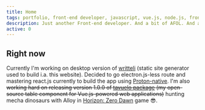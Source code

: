 ```yaml
---
title: Home
tags: portfolio, front-end developer, javascript, vue.js, node.js, front-end, web developer, web development, designer, web designer, full-stack developer, programmer, programming, developer
description: Just another Front-end developer. And a bit of AFOL. And a geek maybe.
active: 0
---
```


## Right now

Currently I'm working on desktop version of [writteli](https://github.com/writteli/writteli) (static site generator used to build i.a. this website). Decided to go electron.js-less route and mastering react.js currently to build the app using [Proton-native](https://proton-native.js.org/#/). I'm also <strike>working hard on releasing version 1.0.0 of [tavuelo package](https://github.com/lukaszkups/tavuelo) (my open-source table component for Vue.js-powered web applications)</strike> hunting mecha dinosaurs with Alloy in [Horizon: Zero Dawn](https://www.playstation.com/en-us/games/horizon-zero-dawn-ps4/) game 😎.
